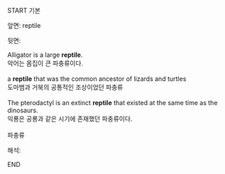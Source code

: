 START
기본

앞면:
reptile


뒷면:
<div>Alligator is a large <strong>reptile</strong>. </div><div><div>악어는 몸집이 큰 파충류이다.</div></div><div><br></div><div><div>a <strong>reptile</strong> that was the common ancestor of lizards and turtles </div><div><div>도마뱀과 거북의 공통적인 조상이었던 파충류</div></div></div><div><br></div><div><div>The pterodactyl is an extinct <strong>reptile</strong> that existed at the same time as the dinosaurs. </div><div><div>익룡은 공룡과 같은 시기에 존재했던 파충류이다.</div></div></div><div><br></div><div>파충류</div>


해석:

END